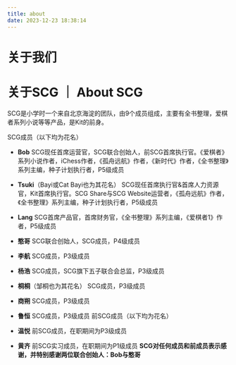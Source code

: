 ```yaml
---
title: about
date: 2023-12-23 18:38:14
---
```

# **关于我们**

# 关于SCG ｜ About SCG

SCG是小学时一个来自北京海淀的团队，由9个成员组成，主要有全书整理，爱棋者系列小说等等产品，是Kit的前身。


SCG成员（以下均为花名）

- **Bob** SCG现任首席运营官，SCG联合创始人，前SCG首席执行官。《爱棋者》系列小说作者，iChess作者，《孤舟远航》作者，《新时代》作者，《全书整理》系列主编，种子计划执行者，P5级成员
- **Tsuki**（Bayi或Cat Bayi也为其花名） SCG现任首席执行官&首席人力资源官，Kit首席执行官。SCG Share与SCG Website运营者，《孤舟远航》作者，《全书整理》系列主编，种子计划执行者，P5级成员
- **Lang** SCG首席产品官，首席财务官，《全书整理》系列主编，《爱棋者1》作者，P5级成员
- **憨哥** SCG联合创始人，SCG成员，P4级成员
- **李航** SCG成员，P3级成员
- **杨浩** SCG成员，SCG旗下五子联合会总监，P3级成员
- **桐桐**（邹桐也为其花名） SCG成员，P3级成员
- **商朔** SCG成员，P3级成员
- **鲁恒** SCG成员，P3级成员
前SCG成员（以下均为花名）

- **温悦** 前SCG成员，在职期间为P3级成员
- **黄齐** 前SCG实习成员，在职期间为P1级成员
**SCG对任何成员和前成员表示感谢，并特别感谢两位联合创始人：Bob与憨哥**
